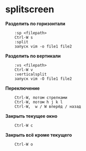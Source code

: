 splitscreen
=====
**Разделить по горизонтали**
	
		:sp <filepath>
		Ctrl-W s
		:split
		запуск vim -o file1 file2
		
**Разделить по вертикали**

		:vs <filepath>
		Ctrl-W v
		:verticalsplit
		запуск vim -O file1 file2
		
**Переключение**

		Ctrl-W, потом стрелками
		Ctrl-W, потом h j k l
		Ctrl-W,  w / W вперёд / назад
		
**Закрыть текущее окно**

		Ctrl-W c
		
**Закрыть всё кроме текущего**
	
		Ctrl-W o